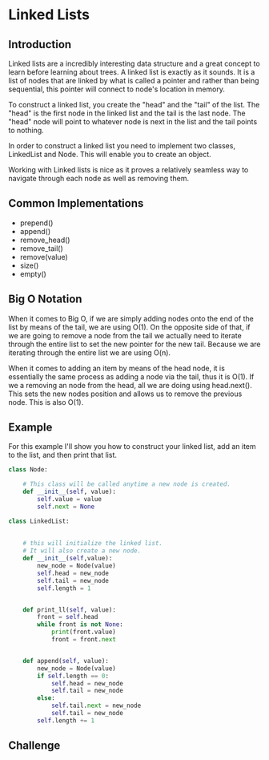 # Linked Lists

## Introduction
Linked lists are a incredibly interesting data structure and a great concept to learn before learning about trees. A linked list is exactly as it sounds. It is a list of nodes that are linked by what is called a pointer and rather than being sequential, this pointer will connect to node's location in memory. 

To construct a linked list, you create the "head"  and the "tail" of the list. The "head" is the first node in the linked list and the tail is the last node. The "head" node will point to whatever node is next in the list and the tail points to nothing. 

In order to construct a linked list you need to implement two classes, LinkedList and Node. This will enable you to create an object.

Working with Linked lists is nice as it proves a relatively seamless way to navigate through each node as well as removing them.

## Common Implementations
- prepend()
- append()
- remove_head()
- remove_tail()
- remove(value)
- size()
- empty()

## Big O Notation

When it comes to Big O, if we are simply adding nodes onto the end of the list by means of the tail, we are using O(1). On the opposite side of that, if we are going to remove a node from the tail we actually need to iterate through the entire list to set the new pointer for the new tail. Because we are iterating through the entire list we are using O(n). 

When it comes to adding an item by means of the head node, it is essentially the same process as adding a node via the tail, thus it is O(1). If we a removing an node from the head, all we are doing using head.next(). This sets the new nodes position and allows us to remove the previous node. This is also O(1).

## Example

For this example I'll show you how to construct your linked list, add an item to the list, and then print that list.

```python
class Node:

    # This class will be called anytime a new node is created.
    def __init__(self, value):
        self.value = value
        self.next = None

class LinkedList:
   
   
    # this will initialize the linked list.
    # It will also create a new node.
    def __init__(self,value):
        new_node = Node(value)
        self.head = new_node
        self.tail = new_node
        self.length = 1


    def print_ll(self, value):
        front = self.head
        while front is not None:
            print(front.value)
            front = front.next


    def append(self, value):
        new_node = Node(value)
        if self.length == 0:
            self.head = new_node
            self.tail = new_node
        else:
            self.tail.next = new_node
            self.tail = new_node
        self.length += 1
```


## Challenge
